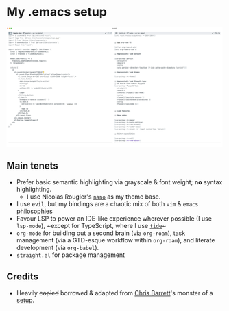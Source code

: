 # My .emacs setup

![Screenshot of elisp & TSX buffers](https://raw.githubusercontent.com/d4ncer/.emacs.d/master/screenshots/main-8-7-23.png)

## Main tenets

* Prefer basic semantic highlighting via grayscale & font weight; **no** syntax highlighting.
  * I use Nicolas Rougier's [`nano`](https://github.com/rougier/nano-emacs) as my theme base.
* I use `evil`, but my bindings are a chaotic mix of both `vim` & `emacs` philosophies
* Favour LSP to power an IDE-like experience wherever possible (I use `lsp-mode`), ~except for TypeScript, where I use [`tide`](https://github.com/ananthakumaran/tide/)~
* `org-mode` for building out a second brain (via `org-roam`), task management (via a GTD-esque workflow within `org-roam`), and literate development (via `org-babel`).
* `straight.el` for package management

## Credits

* Heavily ~~copied~~ borrowed & adapted from [Chris Barrett](https://github.com/chrisbarrett)'s
monster of a [setup](https://github.com/chrisbarrett/.emacs.d).
